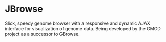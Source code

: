 # JBrowse

Slick, speedy genome browser with a responsive and dynamic AJAX interface for visualization of genome data. Being developed by the GMOD project as a successor to GBrowse.
